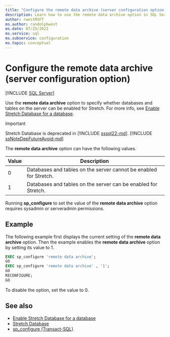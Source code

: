 ```yaml
---
title: "Configure the remote data archive (server configuration option)"
description: Learn how to use the remote data archive option in SQL Server to specify whether databases and tables on the server can be enabled for Stretch.
author: rwestMSFT
ms.author: randolphwest
ms.date: 07/25/2022
ms.service: sql
ms.subservice: configuration
ms.topic: conceptual
---
```

# Configure the remote data archive (server configuration option)

[!INCLUDE [SQL Server](../../includes/applies-to-version/sqlserver.md)]

Use the **remote data archive** option to specify whether databases and tables on the server can be enabled for Stretch. For more info, see [Enable Stretch Database for a database](../../sql-server/stretch-database/enable-stretch-database-for-a-database.md).

> [!IMPORTANT]  
> Stretch Database is deprecated in [!INCLUDE [sssql22-md](../../includes/sssql22-md.md)]. [!INCLUDE [ssNoteDepFutureAvoid-md](../../includes/ssnotedepfutureavoid-md.md)]

The **remote data archive** option can have the following values.

|Value|Description|  
|-----------|-----------------|  
|0|Databases and tables on the server cannot be enabled for Stretch.|  
|1|Databases and tables on the server can be enabled for Stretch.|

Running **sp_configure** to set the value of the **remote data archive** option requires sysadmin or serveradmin permissions.

## Example

The following example first displays the current setting of the **remote data archive** option. Then the example enables the **remote data archive** option by setting its value to 1.

```sql
EXEC sp_configure 'remote data archive';  
GO  
EXEC sp_configure 'remote data archive' , '1';  
GO  
RECONFIGURE;  
GO  
```

To disable the option, set the value to 0.

## See also

- [Enable Stretch Database for a database](../../sql-server/stretch-database/enable-stretch-database-for-a-database.md)
- [Stretch Database](../../sql-server/stretch-database/stretch-database.md)
- [sp_configure &#40;Transact-SQL&#41;](../../relational-databases/system-stored-procedures/sp-configure-transact-sql.md)
